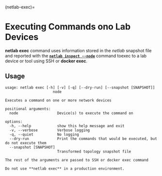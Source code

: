 (netlab-exec)=
# Executing Commands ono Lab Devices

**netlab exec** command uses information stored in the _netlab_ snapshot file and reported with the **[`netlab inspect --node`](inspect.md)** command toexec to a lab device or tool using SSH or **docker exec**.

## Usage

```text
usage: netlab exec [-h] [-v] [-q] [--dry-run] [--snapshot [SNAPSHOT]]                      
                      node

Executes a command on one or more network devices

positional arguments:
  node                  Device(s) to execute the command on

options:
  -h, --help            show this help message and exit
  -v, --verbose         Verbose logging
  -q, --quiet           No logging
  --dry-run             Print the commands that would be executed, but do not execute them
  --snapshot [SNAPSHOT]
                        Transformed topology snapshot file

The rest of the arguments are passed to SSH or docker exec command
```

```{warning}
Do not use **netlab exec** in a production environment.
```
